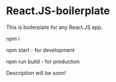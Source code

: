 # React.JS-boilerplate
This is boilerplate for any React.JS app.


npm i

npm start - for development

npm run build - for production


Description will be soon!